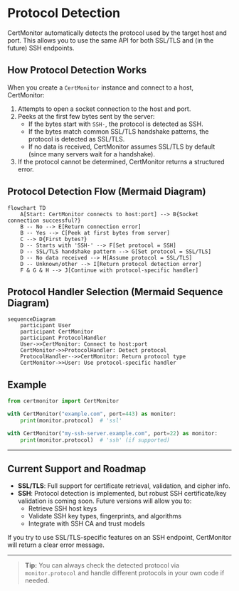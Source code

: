 # Protocol Detection

CertMonitor automatically detects the protocol used by the target host and port. This allows you to use the same API for both SSL/TLS and (in the future) SSH endpoints.

## How Protocol Detection Works

When you create a `CertMonitor` instance and connect to a host, CertMonitor:

1. Attempts to open a socket connection to the host and port.
2. Peeks at the first few bytes sent by the server:
    - If the bytes start with `SSH-`, the protocol is detected as SSH.
    - If the bytes match common SSL/TLS handshake patterns, the protocol is detected as SSL/TLS.
    - If no data is received, CertMonitor assumes SSL/TLS by default (since many servers wait for a handshake).
3. If the protocol cannot be determined, CertMonitor returns a structured error.

## Protocol Detection Flow (Mermaid Diagram)

```mermaid
flowchart TD
    A[Start: CertMonitor connects to host:port] --> B{Socket connection successful?}
    B -- No --> E[Return connection error]
    B -- Yes --> C[Peek at first bytes from server]
    C --> D{First bytes?}
    D -- Starts with 'SSH-' --> F[Set protocol = SSH]
    D -- SSL/TLS handshake pattern --> G[Set protocol = SSL/TLS]
    D -- No data received --> H[Assume protocol = SSL/TLS]
    D -- Unknown/other --> I[Return protocol detection error]
    F & G & H --> J[Continue with protocol-specific handler]
```

## Protocol Handler Selection (Mermaid Sequence Diagram)

```mermaid
sequenceDiagram
    participant User
    participant CertMonitor
    participant ProtocolHandler
    User->>CertMonitor: Connect to host:port
    CertMonitor->>ProtocolHandler: Detect protocol
    ProtocolHandler-->>CertMonitor: Return protocol type
    CertMonitor->>User: Use protocol-specific handler
```

## Example

```python
from certmonitor import CertMonitor

with CertMonitor("example.com", port=443) as monitor:
    print(monitor.protocol)  # 'ssl'

with CertMonitor("my-ssh-server.example.com", port=22) as monitor:
    print(monitor.protocol)  # 'ssh' (if supported)
```

---

## Current Support and Roadmap

- **SSL/TLS**: Full support for certificate retrieval, validation, and cipher info.
- **SSH**: Protocol detection is implemented, but robust SSH certificate/key validation is coming soon. Future versions will allow you to:
    - Retrieve SSH host keys
    - Validate SSH key types, fingerprints, and algorithms
    - Integrate with SSH CA and trust models

If you try to use SSL/TLS-specific features on an SSH endpoint, CertMonitor will return a clear error message.

---

> **Tip:** You can always check the detected protocol via `monitor.protocol` and handle different protocols in your own code if needed.
